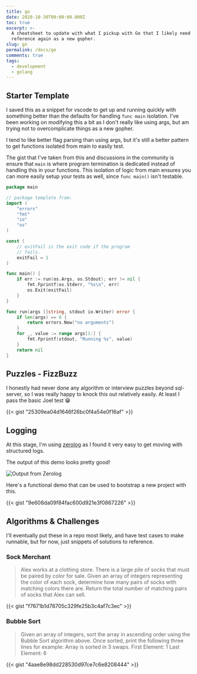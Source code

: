 ```yaml
---
title: go
date: 2020-10-30T00:00:00.000Z
toc: true
excerpt: >-
  A cheatsheet to update with what I pickup with Go that I likely need to
  reference again as a new gopher.
slug: go
permalink: /docs/go
comments: true
tags:
  - development
  - golang
---
```


## Starter Template

I saved this as a snippet for vscode to get up and running quickly with something better than the defaults for handling `func main` isolation. I've been working on modifying this a bit as I don't really like using args, but am trying not to overcomplicate things as a new gopher.

I tend to like better flag parsing than using args, but it's still a better pattern to get functions isolated from main to easily test.

The gist that I've taken from this and discussions in the community is ensure that `main` is where program termination is dedicated instead of handling this in your functions. This isolation of logic from main ensures you can more easily setup your tests as well, since `func main()` isn't testable.

```go
package main

// package template from:
import (
    "errors"
    "fmt"
    "io"
    "os"
)

const (
    // exitFail is the exit code if the program
    // fails.
    exitFail = 1
)

func main() {
    if err := run(os.Args, os.Stdout); err != nil {
        fmt.Fprintf(os.Stderr, "%s\n", err)
        os.Exit(exitFail)
    }
}

func run(args []string, stdout io.Writer) error {
    if len(args) == 0 {
        return errors.New("no arguments")
    }
    for _, value := range args[1:] {
        fmt.Fprintf(stdout, "Running %s", value)
    }
    return nil
}
```

## Puzzles - FizzBuzz

I honestly had never done any algorithm or interview puzzles beyond sql-server, so I was really happy to knock this out relatively easily. At least I pass the basic Joel test 😁

{{< gist "25309ea04d1646f26bc0f4a54e0f16af" >}}

## Logging

At this stage, I'm using [zerolog](https://github.com/rs/zerolog) as I found it very easy to get moving with structured logs.

The output of this demo looks pretty good!

![Output from Zerolog](/images/r1-d014-structured-console-output.png)

Here's a functional demo that can be used to bootstrap a new project with this.

{{< gist "9e608da09f84fac600d921e3f0867226" >}}

## Algorithms & Challenges

I'll eventually put these in a repo most likely, and have test cases to make runnable, but for now, just snippets of solutions to reference.

### Sock Merchant

> Alex works at a clothing store. There is a large pile of socks that must be paired by color for sale. Given an array of integers representing the color of each sock, determine how many pairs of socks with matching colors there are. Return the total number of matching pairs of socks that Alex can sell.

{{< gist "f7671b1d78705c329fe25b3c4af7c3ec" >}}

### Bubble Sort

> Given an array of integers, sort the array in ascending order using the Bubble Sort algorithm above. Once sorted, print the following three lines for example: Array is sorted in 3 swaps. First Element: 1 Last Element: 6

{{< gist "4aae8e98dd228530d97ce7c6e8208444" >}}
